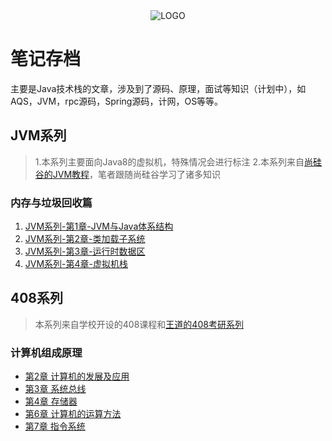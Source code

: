 <div align="center">
<img alt="LOGO" src="https://ypic.oss-cn-hangzhou.aliyuncs.com/202211041430619.png" />
</div>

# 笔记存档
主要是Java技术栈的文章，涉及到了源码、原理，面试等知识（计划中），如AQS，JVM，rpc源码，Spring源码，计网，OS等等。

## JVM系列
>1.本系列主要面向Java8的虚拟机，特殊情况会进行标注
>2.本系列来自[尚硅谷的JVM教程](https://www.bilibili.com/video/BV1PJ411n7xZ?spm_id_from=333.337.search-card.all.click)，笔者跟随尚硅谷学习了诸多知识

### 内存与垃圾回收篇
1. [JVM系列-第1章-JVM与Java体系结构](JVM/1_内存与垃圾回收篇/01_JVM与Java体系结构)
2. [JVM系列-第2章-类加载子系统](JVM/1_内存与垃圾回收篇/02_类加载子系统)
3. [JVM系列-第3章-运行时数据区](JVM/1_内存与垃圾回收篇/03_运行时数据区)
4. [JVM系列-第4章-虚拟机栈](JVM/1_内存与垃圾回收篇/04_虚拟机栈)

## 408系列
> 本系列来自学校开设的408课程和[王道的408考研系列](https://space.bilibili.com/95228778)

### 计算机组成原理
-  [第2章  计算机的发展及应用](计算机组成原理/第2章-计算机的发展及应用.md) 
- [第3章 系统总线](计算机组成原理/第3章-系统总线.md)
- [第4章 存储器](计算机组成原理/第4章-存储器.md)
- [第6章 计算机的运算方法](计算机组成原理/第6章-计算机的运算方法.md)
- [第7章 指令系统](计算机组成原理/第7章-指令系统)